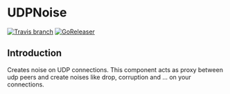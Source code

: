 # UDPNoise
[![Travis branch](https://img.shields.io/travis/AUT-CEIT/UDPNoise/master.svg?style=flat-square)](https://travis-ci.org/AUT-CEIT/UDPNoise)
[![GoReleaser](https://img.shields.io/badge/powered%20by-goreleaser-green.svg?style=flat-square)](https://github.com/goreleaser)

## Introduction
Creates noise on UDP connections. This component acts as proxy between udp peers and create noises like drop, corruption and ... on your connections.
